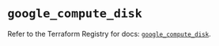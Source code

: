 # `google_compute_disk`

Refer to the Terraform Registry for docs: [`google_compute_disk`](https://registry.terraform.io/providers/hashicorp/google/5.27.0/docs/resources/compute_disk).
